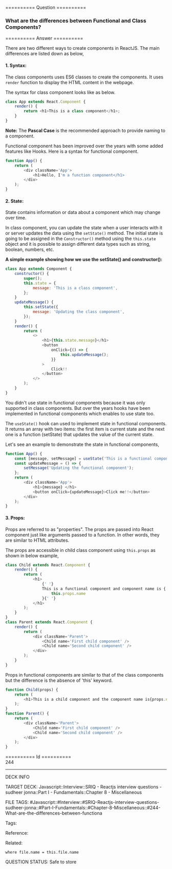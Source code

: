 ========== Question ==========  

### What are the differences between Functional and Class Components?  

========== Answer ==========  

There are two different ways to create components in ReactJS. The main
differences are listed down as below,

#### 1. Syntax:

The class components uses ES6 classes to create the components. It uses `render`
function to display the HTML content in the webpage.

The syntax for class component looks like as below.

```js
class App extends React.Component {
    render() {
        return <h1>This is a class component</h1>;
    }
}
```

**Note:** The **Pascal Case** is the recommended approach to provide naming to a
component.

Functional component has been improved over the years with some added features
like Hooks. Here is a syntax for functional component.

```js
function App() {
    return (
        <div className='App'>
            <h1>Hello, I'm a function component</h1>
        </div>
    );
}
```

#### 2. State:

State contains information or data about a component which may change over time.

In class component, you can update the state when a user interacts with it or
server updates the data using the `setState()` method. The initial state is
going to be assigned in the `Constructor()` method using the `this.state` object
and it is possible to assign different data types such as string, boolean,
numbers, etc.

**A simple example showing how we use the setState() and constructor():**

```js
class App extends Component {
    constructor() {
        super();
        this.state = {
            message: 'This is a class component',
        };
    }
    updateMessage() {
        this.setState({
            message: 'Updating the class component',
        });
    }
    render() {
        return (
            <>
                <h1>{this.state.message}</h1>
                <button
                    onClick={() => {
                        this.updateMessage();
                    }}
                >
                    Click!!
                </button>
            </>
        );
    }
}
```

You didn't use state in functional components because it was only supported in
class components. But over the years hooks have been implemented in functional
components which enables to use state too.

The `useState()` hook can used to implement state in functional components. It
returns an array with two items: the first item is current state and the next
one is a function (setState) that updates the value of the current state.

Let's see an example to demonstrate the state in functional components,

```js
function App() {
    const [message, setMessage] = useState('This is a functional component');
    const updateMessage = () => {
        setMessage('Updating the functional component');
    };
    return (
        <div className='App'>
            <h1>{message} </h1>
            <button onClick={updateMessage}>Click me!!</button>
        </div>
    );
}
```

#### 3. Props:

Props are referred to as "properties". The props are passed into React component
just like arguments passed to a function. In other words, they are similar to
HTML attributes.

The props are accessible in child class component using `this.props` as shown in
below example,

```js
class Child extends React.Component {
    render() {
        return (
            <h1>
                {' '}
                This is a functional component and component name is {
                    this.props.name
                }{' '}
            </h1>
        );
    }
}
class Parent extends React.Component {
    render() {
        return (
            <div className='Parent'>
                <Child name='First child component' />
                <Child name='Second child component' />
            </div>
        );
    }
}
```

Props in functional components are similar to that of the class components but
the difference is the absence of 'this' keyword.

```js
function Child(props) {
    return (
        <h1>This is a child component and the component name is{props.name}</h1>
    );
}
function Parent() {
    return (
        <div className='Parent'>
            <Child name='First child component' />
            <Child name='Second child component' />
        </div>
    );
}
```

========== Id ==========  
244

---

DECK INFO

TARGET DECK: Javascript::Interview::SRIQ - Reactjs interview questions - sudheer jonna::Part I - Fundamentals::Chapter 8 - Miscellaneous

FILE TAGS: #Javascript::#Interview::#SRIQ-Reactjs-interview-questions-sudheer-jonna::#Part-I-Fundamentals::#Chapter-8-Miscellaneous::#244-What-are-the-differences-between-functiona

Tags:

Reference:

Related:

```dataview
where file.name = this.file.name
```
QUESTION STATUS: Safe to store
